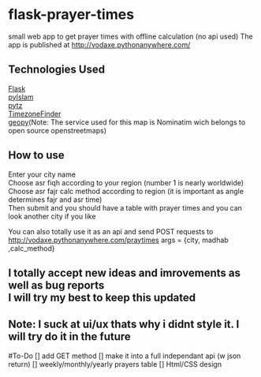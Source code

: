 # flask-prayer-times
small web app to get prayer times with offline calculation (no api used)
The app is published at http://vodaxe.pythonanywhere.com/
## Technologies Used
[Flask](https://pypi.org/project/Flask/)<br/>
[pyIslam](https://pypi.org/project/islam/)<br/>
[pytz](https://pypi.org/project/pytz/)<br/>
[TimezoneFinder](https://pypi.org/project/timezonefinder/)<br/>
[geopy](https://pypi.org/project/geopy/)(Note: The service used for this map is Nominatim wich belongs to open source openstreetmaps)<br/>

## How to use
Enter your city name<br/>
Choose asr fiqh according to your region (number 1 is nearly worldwide)<br/>
Choose asr fajr calc method according to region (it is important as angle determines fajr and asr time)<br/>
Then submit and you should have a table with prayer times and you can look another city if you like<br/>

You can also totally use it as an api and send POST requests to http://vodaxe.pythonanywhere.com/praytimes
args = {city, madhab ,calc_method}

## I totally accept new ideas and imrovements as well as bug reports<br/>I will try my best to keep this updated
## Note: I suck at ui/ux thats why i didnt style it. I will try do it in the future

#To-Do
[] add GET method
[] make it into a full independant api (w json return)
[] weekly/monthly/yearly prayers table
[] Html/CSS design
